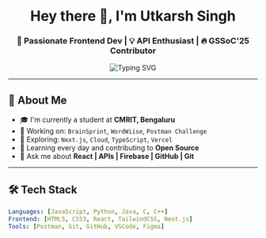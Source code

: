 <h1 align="center">Hey there 👋, I'm Utkarsh Singh</h1>
<h3 align="center">🌟 Passionate Frontend Dev | 💡 API Enthusiast | 🔥 GSSoC'25 Contributor</h3>

<p align="center">
  <img src="https://readme-typing-svg.demolab.com?font=Fira+Code&duration=3000&pause=1000&color=F7931E&center=true&vCenter=true&width=440&lines=Building+cool+web+stuff...;Automating+APIs+with+Postman...;Open+Source+is+💖" alt="Typing SVG" />
</p>

---

## 🚀 About Me

- 🎓 I'm currently a student at **CMRIT, Bengaluru**
- 🔭 Working on: `BrainSprint`, `WordWiise`, `Postman Challenge`
- 🧠 Exploring: `Next.js`, `Cloud`, `TypeScript`, `Vercel`
- 🌱 Learning every day and contributing to **Open Source**
- 💬 Ask me about **React | APIs | Firebase | GitHub | Git**

---

## 🛠️ Tech Stack

```yaml
Languages: [JavaScript, Python, Java, C, C++]
Frontend: [HTML5, CSS3, React, TailwindCSS, Next.js]
Tools: [Postman, Git, GitHub, VSCode, Figma]
